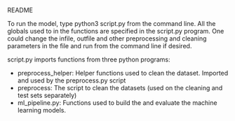  README

To run the model, type python3 script.py from the command line. 
All the globals used to in the functions are specified in the script.py program. One could change the infile, outfile and other preprocessing and cleaning parameters in the file and run from the command line if desired.

script.py imports functions from three python programs:
  - preprocess_helper: Helper functions used to clean the dataset. Imported and used by the preprocess.py script
  - preprocess: The script to clean the datasets (used on the cleaning and test sets separately)
  - ml_pipeline.py: Functions used to build the and evaluate the machine learning models.
